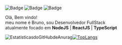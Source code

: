 ### 
![Badge](https://img.shields.io/static/v1?label=react&message=framework&color=blue&style=for-the-badge&logo=REACT)
![Badge](https://img.shields.io/static/v1?label=react&message=framework&color=blue&style=for-the-badge&logo=Node.JS)
![Badge](https://img.shields.io/static/v1?label=TypeScript&message=language&color=blue&style=for-the-badge&logo=TypeScript)



Olá, Bem vindo! <br> meu nome é Bruno, sou Desenvolvedor FullStack <br>
atualmente focado em **NodeJS** | **ReactJS** | **TypeScript**  


![EstatísticasdoGitHubdeAnurag](https://github-readme-stats.vercel.app/api?username=BLSSTI&show_icons=true&theme=radical)[![TopLangs](https://github-readme-stats.vercel.app/api/top-langs/?username=BLSSTI&layout=compact&theme=radical)](https://github.com/BLSSTI/github-readme-Estatísticas)

